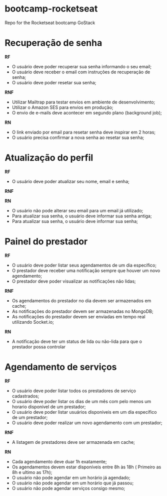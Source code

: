 
# bootcamp-rocketseat
Repo for the Rocketseat bootcamp GoStack

# Recuperação de senha

**RF**

- O usuário deve poder recuperar sua senha informando o seu email;
- O usuário deve receber o email com instruções de recuperação de senha;
- O usuário deve poder resetar sua senha;

**RNF**

- Utilizar Mailtrap para testar envios em ambiente de desenvolvimento;
- Utilizar o Amazon SES para envios em produção;
- O envio de e-mails deve acontecer em segundo plano (background job);

**RN**

- O link enviado por email para resetar senha deve inspirar em 2 horas;
- O usuário precisa confirmar a nova senha ao resetar sua senha;

# Atualização do perfil


**RF**

- O usuário deve poder atualizar seu nome, email e senha;

**RNF**

**RN**

- O usuário não pode alterar seu email para um email já utilizado;
- Para atualizar sua senha, o usuário deve informar sua senha antiga;
- Para atualizar sua senha, o usuário deve informar sua senha;

# Painel do prestador


**RF**

- O usuário deve poder listar seus agendamentos de um dia específico;
- O prestador deve receber uma notificação sempre que houver um novo agendamento;
- O prestador deve poder visualizar as notificações não lidas;

**RNF**

- Os agendamentos do prestador no dia devem ser armazenados em cache;
- As notificações do prestador devem ser armazenadas no MongoDB;
- As notificações do prestador devem ser enviadas em tempo real utilizando Socket.io;

**RN**

- A notificação deve ter um status de lida ou não-lida para que o prestador possa controlar

# Agendamento de serviços


**RF**

- O usuário deve poder listar todos os prestadores de serviço cadastrados;
- O usuário deve poder listar os dias de um mês com pelo menos um horario disponível de um prestador;
- O usuário deve poder listar usuários disponíveis em um dia específico de um prestador;
- O usuário deve poder realizar um novo agendamento com um prestador;

**RNF**

- A listagem de prestadores deve ser armazenada em cache;

**RN**

- Cada agendamento deve duar 1h exatamente;
- Os agendamentos devem estar disponíveis entre 8h às 18h ( Primeiro as 8h e ultimo as 17h);
- O usuário não pode agendar em um horário já agendado;
- O usuário não pode agendar em um horário que já passou;
- O usuário não pode agendar serviços consigo mesmo;
